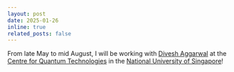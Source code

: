 ```yaml
---
layout: post
date: 2025-01-26
inline: true
related_posts: false
---
```


From late May to mid August, I will be working with [Divesh Aggarwal](https://sites.google.com/site/diveshhomepage/) at the [Centre for Quantum Technologies](https://www.quantumlah.org) in the [National University of Singapore](https://www.comp.nus.edu.sg)!
